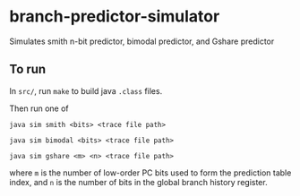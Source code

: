 # branch-predictor-simulator
Simulates smith n-bit predictor, bimodal predictor, and Gshare predictor

## To run
In `src/`, run `make` to build java `.class` files.

Then run one of
```
java sim smith <bits> <trace file path>
```
```
java sim bimodal <bits> <trace file path>
```
```
java sim gshare <m> <n> <trace file path>
```
where `m` is the number of low-order PC bits used to form the prediction table index,
and `n` is the number of bits in the global branch history register.

